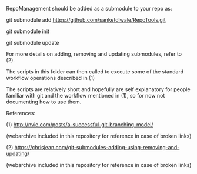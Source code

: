 RepoManagement should be added as a submodule to your repo as:

git submodule add https://github.com/sanketdiwale/RepoTools.git

git submodule init

git submodule update

For more details on adding, removing and updating submodules, refer to (2).

The scripts in this folder can then called to execute some of the standard workflow operations described in (1)

The scripts are relatively short and hopefully are self explanatory for people familiar with git and the workflow mentioned in (1), so for now not documenting how to use them.

References:

(1) http://nvie.com/posts/a-successful-git-branching-model/ 

(webarchive included in this repository for reference in case of broken links)

(2) https://chrisjean.com/git-submodules-adding-using-removing-and-updating/

(webarchive included in this repository for reference in case of broken links)